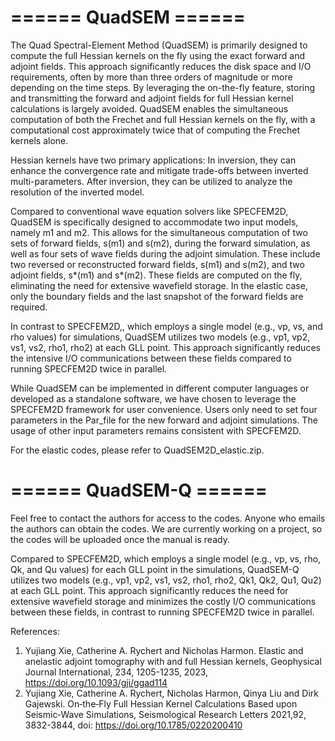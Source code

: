 # ====== QuadSEM ======

The Quad Spectral-Element Method (QuadSEM) is primarily designed to compute the full Hessian kernels on the fly using the exact forward and adjoint fields. This approach significantly reduces the disk space and I/O requirements, often by more than three orders of magnitude or more depending on the time steps. By leveraging the on-the-fly feature, storing and transmitting the forward and adjoint fields for full Hessian kernel calculations is largely avoided. QuadSEM enables the simultaneous computation of both the Frechet and full Hessian kernels on the fly, with a computational cost approximately twice that of computing the Frechet kernels alone.

Hessian kernels have two primary applications:
In inversion, they can enhance the convergence rate and mitigate trade-offs between inverted multi-parameters.
After inversion, they can be utilized to analyze the resolution of the inverted model.

Compared to conventional wave equation solvers like SPECFEM2D, QuadSEM is specifically designed to accommodate two input models, namely m1 and m2. This allows for the simultaneous computation of two sets of forward fields, s(m1) and s(m2), during the forward simulation, as well as four sets of wave fields during the adjoint simulation. These include two reversed or reconstructed forward fields, s(m1) and s(m2), and two adjoint fields, s*(m1) and s*(m2). These fields are computed on the fly, eliminating the need for extensive wavefield storage. In the elastic case, only the boundary fields and the last snapshot of the forward fields are required.

In contrast to SPECFEM2D,, which employs a single model (e.g., vp, vs, and rho values) for simulations, QuadSEM utilizes two models (e.g., vp1, vp2, vs1, vs2, rho1, rho2) at each GLL point. This approach significantly reduces the intensive I/O communications between these fields compared to running SPECFEM2D twice in parallel.

While QuadSEM can be implemented in different computer languages or developed as a standalone software, we have chosen to leverage the SPECFEM2D framework for user convenience. Users only need to set four parameters in the Par_file for the new forward and adjoint simulations. The usage of other input parameters remains consistent with SPECFEM2D.

For the elastic codes, please refer to QuadSEM2D_elastic.zip.


# ====== QuadSEM-Q ======
Feel free to contact the authors for access to the codes. Anyone who emails the authors can obtain the codes. We are currently working on a project, so the codes will be uploaded once the manual is ready.

Compared to SPECFEM2D, which employs a single model (e.g., vp, vs, rho, Qk, and Qu values) for each GLL point in the simulations, QuadSEM-Q utilizes two models (e.g., vp1, vp2, vs1, vs2, rho1, rho2, Qk1, Qk2, Qu1, Qu2) at each GLL point. This approach significantly reduces the need for extensive wavefield storage and minimizes the costly I/O communications between these fields, in contrast to running SPECFEM2D twice in parallel.

References:
1. Yujiang Xie, Catherine A. Rychert and Nicholas Harmon. Elastic and anelastic adjoint tomography with and full Hessian kernels, Geophysical Journal International, 234, 1205-1235, 2023, https://doi.org/10.1093/gji/ggad114
2. Yujiang Xie, Catherine A. Rychert, Nicholas Harmon, Qinya Liu and Dirk Gajewski. On‐the‐Fly Full Hessian Kernel Calculations Based upon Seismic‐Wave Simulations, Seismological Research Letters 2021,92, 3832-3844, doi: https://doi.org/10.1785/0220200410

